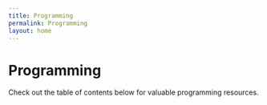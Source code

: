```yaml
---
title: Programming
permalink: Programming
layout: home
---
```


# Programming

Check out the table of contents below for valuable programming resources.
